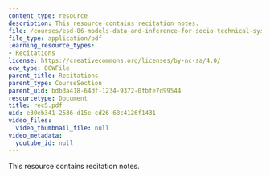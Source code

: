 ```yaml
---
content_type: resource
description: This resource contains recitation notes.
file: /courses/esd-86-models-data-and-inference-for-socio-technical-systems-spring-2007/e30eb3412536d15ecd2668c4126f1431_rec5.pdf
file_type: application/pdf
learning_resource_types:
- Recitations
license: https://creativecommons.org/licenses/by-nc-sa/4.0/
ocw_type: OCWFile
parent_title: Recitations
parent_type: CourseSection
parent_uid: bdb3a418-64df-1234-9372-0fbfe7d99544
resourcetype: Document
title: rec5.pdf
uid: e30eb341-2536-d15e-cd26-68c4126f1431
video_files:
  video_thumbnail_file: null
video_metadata:
  youtube_id: null
---
```

This resource contains recitation notes.